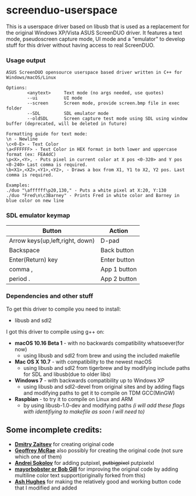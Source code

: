 # screenduo-userspace
This is a userspace driver based on libusb that is used as a replacement for the original Windows XP/Vista ASUS ScreenDUO driver. It features a text mode, pseudoscreen capture mode, UI mode and a "emulator" to develop stuff for this driver without having access to real ScreenDUO. 

### Usage output
```
ASUS ScreenDUO opensource userspace based driver written in C++ for Windows/macOS/Linux

Options:
        <anytext>     Text mode (no args needed, use quotes)
        --ui          UI mode
        --screen      Screen mode, provide screen.bmp file in exec folder
        --SDL         SDL emulator mode
        --oldSDL      Screen capture test mode using SDL using window buffer (deprecated, will be deleted in future)

Formatting guide for text mode:
\n - Newline
\c<0-E> - Text Color
\a<FFFFFF> - Text Color in HEX format in both lower and uppercase format (ex: FEA4dC)
\p<X>,<Y>, - Puts pixel in current color at X pos <0-320> and Y pos <0-240> Last comma is required.
\b<X1>,<X2>,<Y1>,<Y2>, - Draws a box from X1, Y1 to X2, Y2 pos. Last comma is required.

Examples:
./duo "\affffff\p20,130," - Puts a white pixel at X:20, Y:130
./duo "Fred\n\c3Barney" - Prints Fred in white color and Barney in blue color on new line
```
### SDL emulator keymap

| Button                         | Action         |
|--------------------------------|----------------|
| Arrow keys(up,left,right, down)| D-pad          |
| Backspace                      | Back button    |
| Enter(Return) key              | Enter button   |
| comma ,                        | App 1 button   |
| period .                       | App 2 button   |

### Dependencies and other stuff
To get this driver to compile you need to install:
- libusb and sdl2


I got this driver to compile using g++ on:
* **macOS 10.16 Beta 1** - with no backwards compatibility whatsoever(for now)
  * using libusb and sdl2 from brew and using the included makefile
* **Mac OS X 10.7** - with compatibility to the newest macOS
  * using libusb and sdl2 from tigerbrew and by modifying include paths for SDL and libusb(due to older libs)
* **Windows 7** - with backwards compatibility up to Windows XP
  * using libusb and sdl2-devel from original sites and by adding flags and modifying paths to get it to compile on TDM GCC(MinGW)
* **Raspbian** - to try it to compile on Linux and ARM 
  * by using libusb-1.0-dev and modifying paths
*(i will add these flags with identifiying to makefile as soon I will need to)*


## Some incomplete credits:

- **[Dmitry Zaitsev](https://github.com/hhrhhr)** for creating original code
- **[Geoffrey McRae](https://github.com/gnif)** also possibly for creating the original code (not sure which one of them)
- **[Andrei Sokolov](https://youtu.be/I2bF9IQN76U)** for adding putpixel, ~~putbigpixel~~ putpixelxl
- **[mayorbobster or Bob Gill](https://github.com/mayorbobster/screenduo4linux)** for improving the original code by adding multiline color text support(originally forked from this)
- **[Ash Hughes](https://github.com/ashh87)** for making the relatively good and working button code that I modified and added
